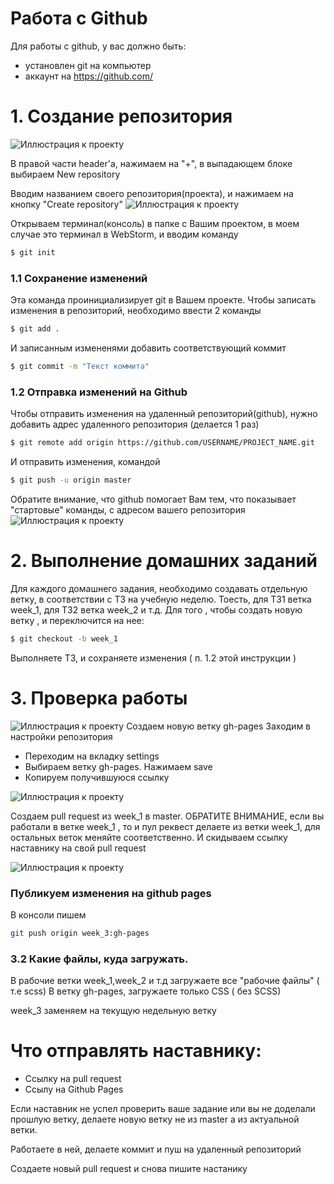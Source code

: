 # Работа с Github
Для работы с github, у вас должно быть:
- установлен git на компьютер
- аккаунт на https://github.com/

# 1. Создание репозитория
![Иллюстрация к проекту](https://4.downloader.disk.yandex.ru/disk/3ea556ed4f45badae25132c9fbcb5ba037239effc9a8981ed12664ca6d4fa50e/59ef9b56/ePBJmrC14u0gjjVo9JgMX6f3qomrUE1eeBrCnI3eYI5UKwg-Zu2V06KSVEJkyoaKCWpYvWzZxRPje2H6X1Uaxw%3D%3D?uid=0&filename=2017-10-24_18-56-28.png&disposition=inline&hash=&limit=0&content_type=image%2Fpng&fsize=36166&hid=0e28fabd5b2206fd782279ae086edd77&media_type=image&tknv=v2&etag=73cc7addcd678a72209a903bd7d35e24)

В правой части header'а, нажимаем на "+", в выпадающем блоке выбираем New repository 

Вводим названием своего репозитория(проекта), и нажимаем на кнопку "Create repository" 
![Иллюстрация к проекту](https://4.downloader.disk.yandex.ru/disk/8f4f53fbe95c1069079c55a9aa5f0d2c4285008050e8ac1680215d0435319be9/59ef9c85/ePBJmrC14u0gjjVo9JgMX6Ep99vK-ktBjNnG0UJ_GXdXcCtC-_o6lgWABHytxUdJoz6jIrQw9DsfJJp_ildjXg%3D%3D?uid=0&filename=2017-10-24_19-02-22.png&disposition=inline&hash=&limit=0&content_type=image%2Fpng&fsize=33926&hid=681dcb4fc60db5af7a30d9a4164234ab&media_type=image&tknv=v2&etag=71e4259b9a2455db5d5ef6fa0802a9ba)

Открываем терминал(консоль) в папке с Вашим проектом, в моем случае это терминал в WebStorm, и вводим команду
```sh
$ git init
```
### 1.1 Сохранение изменений
Эта команда проинициализирует git в Вашем проекте.
Чтобы записать изменения в репозиторий, необходимо ввести 2 команды
```sh
$ git add .
```
И записанным измененями добавить соответствующий коммит
```sh
$ git commit -m "Текст коммита"
```
### 1.2 Отправка изменений на Github
Чтобы отправить изменения на удаленный репозиторий(github), нужно добавить адрес удаленного репозитория (делается 1 раз)
```sh
$ git remote add origin https://github.com/USERNAME/PROJECT_NAME.git
```
И отправить изменения, командой
```sh
$ git push -u origin master
```

Обратите внимание, что github помогает Вам тем, что показывает "стартовые" команды, с адресом вашего репозитория 
![Иллюстрация к проекту](https://2.downloader.disk.yandex.ru/disk/c2c0f53a225100ef77899b16783214d131e4be33bff2e4b470d86ff1c1919e31/59ef9f3f/ePBJmrC14u0gjjVo9JgMXwVy9sPPMQbLRaVfv4MfjNnftjirX6IkRNMWO3RVrkrXIYNhvL1klLEyN_7BKdqW8Q%3D%3D?uid=0&filename=2017-10-24_19-12-56.png&disposition=inline&hash=&limit=0&content_type=image%2Fpng&fsize=24673&hid=2fda01c1f9a7208a5bfbfa81e9b3d3a6&media_type=image&tknv=v2&etag=103bef7745438000a8552e26b6a75cd2)

# 2. Выполнение домашних заданий
Для каждого домашнего задания, необходимо создавать отдельную ветку, в соответствии с ТЗ на учебную неделю. Тоесть, для ТЗ1 ветка week_1, для ТЗ2 ветка week_2 и т.д.
Для того , чтобы создать новую ветку , и переключится на нее:
```sh
$ git checkout -b week_1
```
Выполняете ТЗ, и сохраняете изменения ( п. 1.2 этой инструкции )

# 3. Проверка работы
![Иллюстрация к проекту](https://1.downloader.disk.yandex.ru/disk/a7242c10413a86b1de7f18e9d6eaa50cf5854638e43843692be5cae8331b35e5/59efa515/ePBJmrC14u0gjjVo9JgMX-owpO_fBWIAplNwYfy8vgvNDWiGtc_mzQ242G_W81FBzL9iWEmnA2ledZwo7zRjcg%3D%3D?uid=0&filename=2017-10-24_19-39-01.png&disposition=inline&hash=&limit=0&content_type=image%2Fpng&fsize=21365&hid=dd3e2fd904b6841b8e56d5fa9bbd97dd&media_type=image&tknv=v2&etag=8a718992619a1ffe9bb418e226d34eac)
Создаем новую ветку gh-pages 
Заходим в настройки репозитория

- Переходим на вкладку settings
- Выбираем ветку gh-pages. Нажимаем save
- Копируем получившуюся ссылку

![Иллюстрация к проекту](https://1.downloader.disk.yandex.ru/disk/e10dddd576cd8516fda5d18680e05497fea9109afb00f89f2e26e48a330147f6/59efa574/ePBJmrC14u0gjjVo9JgMX_HbdUCX27jIykUHF1BF4XiRVO39mvSBTddmxIamq9I3bXmr3mM6wXtjOFJQx1dgLg%3D%3D?uid=0&filename=2017-10-24_19-40-52.png&disposition=inline&hash=&limit=0&content_type=image%2Fpng&fsize=74373&hid=9e68efdfd72fb05f9b9e4dd950cb3afe&media_type=image&tknv=v2&etag=33dfbfd3bc8dda7d69a7316c3ebd0c28)

Создаем pull request из week_1 в master. ОБРАТИТЕ ВНИМАНИЕ, если вы работали в ветке week_1 , то и пул реквест делаете из ветки week_1, для остальных веток меняйте соответственно. 
И скидываем ссылку наставнику на свой pull request

![Иллюстрация к проекту](https://2.downloader.disk.yandex.ru/disk/fcf3840b3bf8a93e0ba60717c098e5ad80f057f49098e586a6c4c9eff6688c26/59efa667/ePBJmrC14u0gjjVo9JgMX4wiTh-zpXnIhBt93b2s4ucMMY3lmgB-Rc-ndF7zMCDv0txknlHXkyO0avjqJ5aKsQ%3D%3D?uid=0&filename=2017-10-24_19-44-44.png&disposition=inline&hash=&limit=0&content_type=image%2Fpng&fsize=29929&hid=79920ec80d5a9822925fa52f5b9c70ea&media_type=image&tknv=v2&etag=c39decce045b84bbcad128faec1076c5)

### Публикуем изменения на github pages
В консоли пишем
```sh
git push origin week_3:gh-pages
```

### 3.2 Какие файлы, куда загружать.
В рабочие ветки week_1,week_2 и т.д загружаете все "рабочие файлы" ( т.е scss)
В ветку gh-pages, загружаете только CSS ( без SCSS)

week_3 заменяем на текущую недельную ветку

# Что отправлять наставнику:
- Ссылку на pull request
- Ссылу на Github Pages

Если наставник не успел проверить ваше задание или вы не доделали прошлую ветку, делаете новую ветку не из master а из актуальной ветки.

Работаете в ней, делаете коммит и пуш на удаленный репозиторий

Создаете новый pull request и снова пишите настанику
